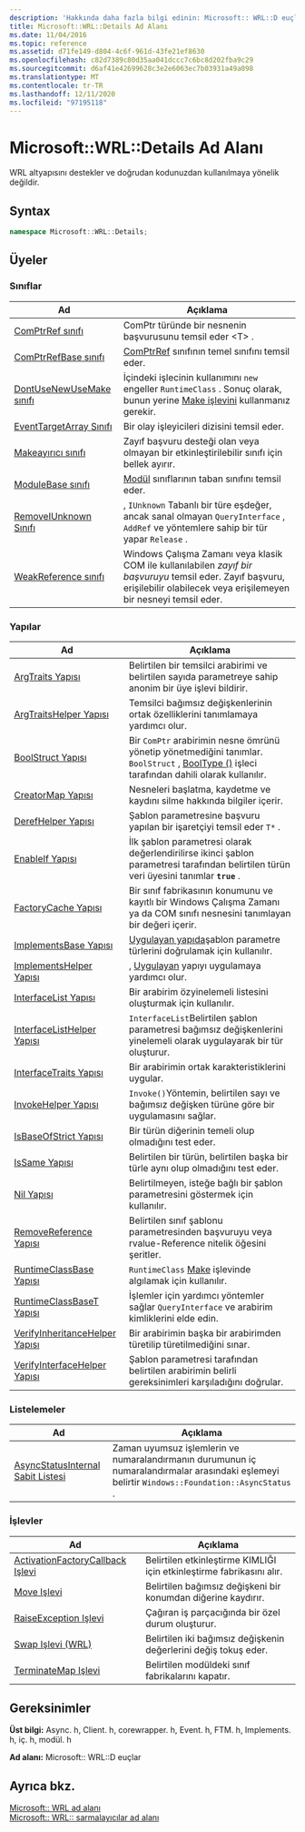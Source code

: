 ```yaml
---
description: 'Hakkında daha fazla bilgi edinin: Microsoft:: WRL::D euçlar ad alanı'
title: Microsoft::WRL::Details Ad Alanı
ms.date: 11/04/2016
ms.topic: reference
ms.assetid: d71fe149-d804-4c6f-961d-43fe21ef8630
ms.openlocfilehash: c82d7389c80d35aa041dccc7c6bc8d202fba9c29
ms.sourcegitcommit: d6af41e42699628c3e2e6063ec7b03931a49a098
ms.translationtype: MT
ms.contentlocale: tr-TR
ms.lasthandoff: 12/11/2020
ms.locfileid: "97195118"
---
```

# <a name="microsoftwrldetails-namespace"></a>Microsoft::WRL::Details Ad Alanı

WRL altyapısını destekler ve doğrudan kodunuzdan kullanılmaya yönelik değildir.

## <a name="syntax"></a>Syntax

```cpp
namespace Microsoft::WRL::Details;
```

## <a name="members"></a>Üyeler

### <a name="classes"></a>Sınıflar

|Ad|Açıklama|
|----------|-----------------|
|[ComPtrRef sınıfı](comptrref-class.md)|ComPtr türünde bir nesnenin başvurusunu temsil eder \<T> .|
|[ComPtrRefBase sınıfı](comptrrefbase-class.md)|[ComPtrRef](comptrref-class.md) sınıfının temel sınıfını temsil eder.|
|[DontUseNewUseMake sınıfı](dontusenewusemake-class.md)|İçindeki işlecinin kullanımını `new` engeller `RuntimeClass` . Sonuç olarak, bunun yerine [Make işlevini](make-function.md) kullanmanız gerekir.|
|[EventTargetArray Sınıfı](eventtargetarray-class.md)|Bir olay işleyicileri dizisini temsil eder.|
|[Makeayırıcı sınıfı](makeallocator-class.md)|Zayıf başvuru desteği olan veya olmayan bir etkinleştirilebilir sınıfı için bellek ayırır.|
|[ModuleBase sınıfı](modulebase-class.md)|[Modül](module-class.md) sınıflarının taban sınıfını temsil eder.|
|[RemoveIUnknown Sınıfı](removeiunknown-class.md)|, `IUnknown` Tabanlı bir türe eşdeğer, ancak sanal olmayan `QueryInterface` , `AddRef` ve yöntemlere sahip bir tür yapar `Release` .|
|[WeakReference sınıfı](weakreference-class.md)|Windows Çalışma Zamanı veya klasik COM ile kullanılabilen *zayıf bir başvuruyu* temsil eder. Zayıf başvuru, erişilebilir olabilecek veya erişilemeyen bir nesneyi temsil eder.|

### <a name="structures"></a>Yapılar

|Ad|Açıklama|
|----------|-----------------|
|[ArgTraits Yapısı](argtraits-structure.md)|Belirtilen bir temsilci arabirimi ve belirtilen sayıda parametreye sahip anonim bir üye işlevi bildirir.|
|[ArgTraitsHelper Yapısı](argtraitshelper-structure.md)|Temsilci bağımsız değişkenlerinin ortak özelliklerini tanımlamaya yardımcı olur.|
|[BoolStruct Yapısı](boolstruct-structure.md)|Bir `ComPtr` arabirimin nesne ömrünü yönetip yönetmediğini tanımlar. `BoolStruct` , [BoolType ()](comptr-class.md#operator-microsoft-wrl-details-booltype) işleci tarafından dahili olarak kullanılır.|
|[CreatorMap Yapısı](creatormap-structure.md)|Nesneleri başlatma, kaydetme ve kaydını silme hakkında bilgiler içerir.|
|[DerefHelper Yapısı](derefhelper-structure.md)|Şablon parametresine başvuru yapılan bir işaretçiyi temsil eder `T*` .|
|[EnableIf Yapısı](enableif-structure.md)|İlk şablon parametresi olarak değerlendirilirse ikinci şablon parametresi tarafından belirtilen türün veri üyesini tanımlar **`true`** .|
|[FactoryCache Yapısı](factorycache-structure.md)|Bir sınıf fabrikasının konumunu ve kayıtlı bir Windows Çalışma Zamanı ya da COM sınıfı nesnesini tanımlayan bir değeri içerir.|
|[ImplementsBase Yapısı](implementsbase-structure.md)|[Uygulayan yapıda](implements-structure.md)şablon parametre türlerini doğrulamak için kullanılır.|
|[ImplementsHelper Yapısı](implementshelper-structure.md)|, [Uygulayan](implements-structure.md) yapıyı uygulamaya yardımcı olur.|
|[InterfaceList Yapısı](interfacelist-structure.md)|Bir arabirim özyinelemeli listesini oluşturmak için kullanılır.|
|[InterfaceListHelper Yapısı](interfacelisthelper-structure.md)|`InterfaceList`Belirtilen şablon parametresi bağımsız değişkenlerini yinelemeli olarak uygulayarak bir tür oluşturur.|
|[InterfaceTraits Yapısı](interfacetraits-structure.md)|Bir arabirimin ortak karakteristiklerini uygular.|
|[InvokeHelper Yapısı](invokehelper-structure.md)|`Invoke()`Yöntemin, belirtilen sayı ve bağımsız değişken türüne göre bir uygulamasını sağlar.|
|[IsBaseOfStrict Yapısı](isbaseofstrict-structure.md)|Bir türün diğerinin temeli olup olmadığını test eder.|
|[IsSame Yapısı](issame-structure.md)|Belirtilen bir türün, belirtilen başka bir türle aynı olup olmadığını test eder.|
|[Nil Yapısı](nil-structure.md)|Belirtilmeyen, isteğe bağlı bir şablon parametresini göstermek için kullanılır.|
|[RemoveReference Yapısı](removereference-structure.md)|Belirtilen sınıf şablonu parametresinden başvuruyu veya rvalue-Reference nitelik öğesini şeritler.|
|[RuntimeClassBase Yapısı](runtimeclassbase-structure.md)|`RuntimeClass` [Make](make-function.md) işlevinde algılamak için kullanılır.|
|[RuntimeClassBaseT Yapısı](runtimeclassbaset-structure.md)|İşlemler için yardımcı yöntemler sağlar `QueryInterface` ve arabirim kimliklerini elde edin.|
|[VerifyInheritanceHelper Yapısı](verifyinheritancehelper-structure.md)|Bir arabirimin başka bir arabirimden türetilip türetilmediğini sınar.|
|[VerifyInterfaceHelper Yapısı](verifyinterfacehelper-structure.md)|Şablon parametresi tarafından belirtilen arabirimin belirli gereksinimleri karşıladığını doğrular.|

### <a name="enumerations"></a>Listelemeler

|Ad|Açıklama|
|----------|-----------------|
|[AsyncStatusInternal Sabit Listesi](asyncstatusinternal-enumeration.md)|Zaman uyumsuz işlemlerin ve numaralandırmanın durumunun iç numaralandırmalar arasındaki eşlemeyi belirtir `Windows::Foundation::AsyncStatus` .|

### <a name="functions"></a>İşlevler

|Ad|Açıklama|
|----------|-----------------|
|[ActivationFactoryCallback Işlevi](activationfactorycallback-function.md)|Belirtilen etkinleştirme KIMLIĞI için etkinleştirme fabrikasını alır.|
|[Move Işlevi](move-function.md)|Belirtilen bağımsız değişkeni bir konumdan diğerine kaydırır.|
|[RaiseException Işlevi](raiseexception-function.md)|Çağıran iş parçacığında bir özel durum oluşturur.|
|[Swap Işlevi (WRL)](swap-function-wrl.md)|Belirtilen iki bağımsız değişkenin değerlerini değiş tokuş eder.|
|[TerminateMap Işlevi](terminatemap-function.md)|Belirtilen modüldeki sınıf fabrikalarını kapatır.|

## <a name="requirements"></a>Gereksinimler

**Üst bilgi:** Async. h, Client. h, corewrapper. h, Event. h, FTM. h, Implements. h, iç. h, modül. h

**Ad alanı:** Microsoft:: WRL::D euçlar

## <a name="see-also"></a>Ayrıca bkz.

[Microsoft:: WRL ad alanı](microsoft-wrl-namespace.md)<br/>
[Microsoft:: WRL:: sarmalayıcılar ad alanı](microsoft-wrl-wrappers-namespace.md)
